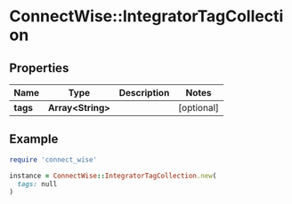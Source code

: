 # ConnectWise::IntegratorTagCollection

## Properties

| Name | Type | Description | Notes |
| ---- | ---- | ----------- | ----- |
| **tags** | **Array&lt;String&gt;** |  | [optional] |

## Example

```ruby
require 'connect_wise'

instance = ConnectWise::IntegratorTagCollection.new(
  tags: null
)
```

